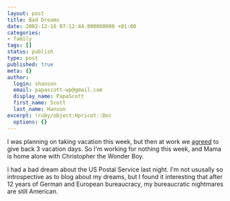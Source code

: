 ```yaml
---
layout: post
title: Bad Dreams
date: 2002-12-16 07:12:44.000000000 +01:00
categories:
- family
tags: []
status: publish
type: post
published: true
meta: {}
author:
  login: shanson
  email: papascott-wp@gmail.com
  display_name: PapaScott
  first_name: Scott
  last_name: Hanson
excerpt: !ruby/object:Hpricot::Doc
  options: {}
---
```

<p>I was planning on taking vacation this week, but then at work we <a href="http://www.papascott.de/2002/09/26/1907.html">agreed</a> to give back 3 vacation days. So I'm working for nothing this week, and Mama is home alone with Christopher the Wonder Boy.</p>
<p>I had a bad dream about the US Postal Service last night. I'm not ususally so introspective as to blog about my dreams, but I found it interesting that after 12 years of German and European bureaucracy, my bureaucratic nightmares are still American.</p>

